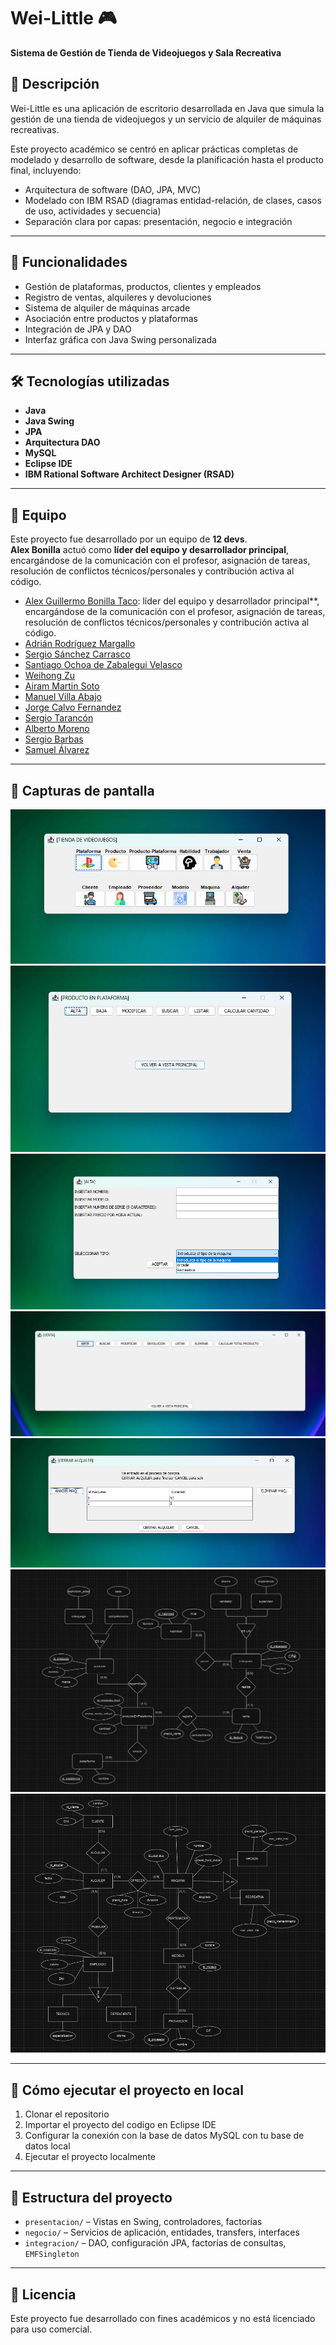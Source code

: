 # Wei-Little 🎮  
**Sistema de Gestión de Tienda de Videojuegos y Sala Recreativa**

## 📌 Descripción  
Wei-Little es una aplicación de escritorio desarrollada en Java que simula la gestión de una tienda de videojuegos y un servicio de alquiler de máquinas recreativas.

Este proyecto académico se centró en aplicar prácticas completas de modelado y desarrollo de software, desde la planificación hasta el producto final, incluyendo:  
- Arquitectura de software (DAO, JPA, MVC)  
- Modelado con IBM RSAD (diagramas entidad-relación, de clases, casos de uso, actividades y secuencia)  
- Separación clara por capas: presentación, negocio e integración

---

## 🧠 Funcionalidades  
- Gestión de plataformas, productos, clientes y empleados  
- Registro de ventas, alquileres y devoluciones  
- Sistema de alquiler de máquinas arcade  
- Asociación entre productos y plataformas  
- Integración de JPA y DAO  
- Interfaz gráfica con Java Swing personalizada

---

## 🛠️ Tecnologías utilizadas  
- **Java**  
- **Java Swing**  
- **JPA**  
- **Arquitectura DAO**  
- **MySQL**  
- **Eclipse IDE**  
- **IBM Rational Software Architect Designer (RSAD)**

---

## 👥 Equipo  
Este proyecto fue desarrollado por un equipo de **12 devs**.  
**Alex Bonilla** actuó como **líder del equipo y desarrollador principal**, encargándose de la comunicación con el profesor, asignación de tareas, resolución de conflictos técnicos/personales y contribución activa al código.
- [Alex Guillermo Bonilla Taco](https://github.com/alexboni97): líder del equipo y desarrollador principal**, encargándose de la comunicación con el profesor, asignación de tareas, resolución de conflictos técnicos/personales y contribución activa al código.
- [Adrián Rodríguez Margallo](https://github.com/adrizz8)
- [Sergio Sánchez Carrasco](https://github.com/WalterDeRacagua) 
- [Santiago Ochoa de Zabalegui Velasco](https://github.com/SantiOch)
- [Weihong Zu](https://github.com/whz0) 
- [Airam Martin Soto](https://github.com/airamsoto)
- [Manuel Villa Abajo](https://github.com/Manuvi03) 
- [Jorge Calvo Fernandez](https://github.com/jorgecafe) 
- [Sergio Tarancón](https://github.com/sertaran) 
- [Alberto Moreno](https://github.com/albertomog88) 
- [Sergio Barbas](https://github.com/SerBarbas) 
- [Samuel Álvarez](https://github.com/samualvmed) 
---

## 📸 Capturas de pantalla  
![Vista del menú principal](screenshots/pantalla-principal.png)
![Gestión de un producto](screenshots/producto-plataforma.png)
![Alta de un producto](screenshots/alta-maquina.png)
![Venta de un videojuego](screenshots/venta.png)
![Alquiler de una maquina](screenshots/alquilar-maquina.png)
![Modelo E-R Tienda Videojuegos](screenshots/modelo-videojuegos.png)
![Modelo E-R Sala de Arcade](screenshots/modelo-arcade.png)

---

## 🚀 Cómo ejecutar el proyecto en local  
1. Clonar el repositorio  
2. Importar el proyecto del codigo en Eclipse IDE  
3. Configurar la conexión con la base de datos MySQL con tu base de datos local
4. Ejecutar el proyecto localmente

---

## 📂 Estructura del proyecto  
- `presentacion/` – Vistas en Swing, controladores, factorías  
- `negocio/` – Servicios de aplicación, entidades, transfers, interfaces  
- `integracion/` – DAO, configuración JPA, factorías de consultas, `EMFSingleton`

---

## 📄 Licencia  
Este proyecto fue desarrollado con fines académicos y no está licenciado para uso comercial.
